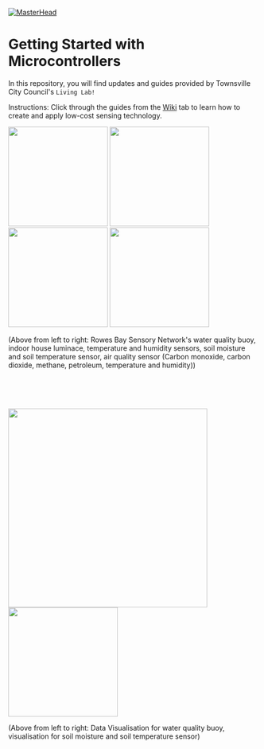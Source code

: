 [![MasterHead](https://github.com/RowesBaySN/Getting-Started-with-Microcontrollers/assets/42950803/ae3430b4-7af1-4cef-99db-ab4ea777f8f4)](https://github.com/RowesBaySN/Getting-Started-with-Microcontrollers)

# Getting Started with Microcontrollers
In this repository, you will find updates and guides provided by Townsville City Council's ```Living Lab!```

Instructions: 
Click through the guides from the [Wiki](https://github.com/RowesBaySN/Getting-Started-with-Microcontrollers/wiki) tab to learn how to create and apply low-cost sensing technology.

  
<img src="https://github.com/RowesBaySN/Getting-Started-with-Microcontrollers/assets/42950803/70bac130-bd5e-4422-9ee1-8a580ce3f863" width="200"/> 
<img src="https://github.com/RowesBaySN/Getting-Started-with-Microcontrollers/assets/42950803/75df1a2e-287a-40b6-b161-19c67900e5b3" width="200"/> 
<img src="https://github.com/RowesBaySN/Getting-Started-with-Microcontrollers/assets/42950803/9d1a7c86-4a7c-4df9-9347-2278ecb29686" width="200"/> 
<img src="https://github.com/RowesBaySN/Getting-Started-with-Microcontrollers/assets/42950803/3a22e9a1-a4b3-4497-aad5-6952d9d5b847" width="200"/> 

(Above from left to right: Rowes Bay Sensory Network's water quality buoy, indoor house luminace, temperature and humidity sensors, soil moisture and soil temperature sensor, air quality sensor (Carbon monoxide, carbon dioxide, methane, petroleum, temperature and humidity))  

<br><br><br>  

<img src="https://github.com/RowesBaySN/Getting-Started-with-Microcontrollers/assets/42950803/ea85292b-993a-432b-b722-eef3ee949f94" width="400"/> 
<img src="https://github.com/RowesBaySN/Getting-Started-with-Microcontrollers/assets/42950803/e271e798-686b-4fa3-af69-7793aa4acdc0" width="220"/> 
  
(Above from left to right: Data Visualisation for water quality buoy, visualisation for soil moisture and soil temperature sensor)  
